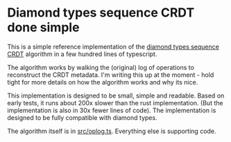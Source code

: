 # Diamond types sequence CRDT done simple

This is a simple reference implementation of the [diamond types sequence CRDT](https://github.com/josephg/diamond-types) algorithm in a few hundred lines of typescript.

The algorithm works by walking the (original) log of operations to reconstruct the CRDT metadata. I'm writing this up at the moment - hold tight for more details on how the algorithm works and why its nice.

This implementation is designed to be small, simple and readable. Based on early tests, it runs about 200x slower than the rust implementation. (But the implementation is also in 30x fewer lines of code). The implementation is designed to be fully compatible with diamond types.

The algorithm itself is in [src/oplog.ts](src/oplog.ts). Everything else is supporting code.